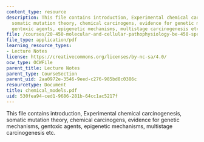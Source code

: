 ```yaml
---
content_type: resource
description: This file contains introduction, Experimental chemical carcinogenesis,
  somatic mutation theory, chemical carcinogens, evidence for genetic mechanisms,
  gentoxic agents, epigenetic mechanisms, multistage carcinogenesis etc.
file: /courses/20-450-molecular-and-cellular-pathophysiology-be-450-spring-2005/530fea94ced19686281b64cc1ac5217f_chemical_models.pdf
file_type: application/pdf
learning_resource_types:
- Lecture Notes
license: https://creativecommons.org/licenses/by-nc-sa/4.0/
ocw_type: OCWFile
parent_title: Lecture Notes
parent_type: CourseSection
parent_uid: 2aa0972e-3546-9eed-c276-985bd8c0386c
resourcetype: Document
title: chemical_models.pdf
uid: 530fea94-ced1-9686-281b-64cc1ac5217f
---
```

This file contains introduction, Experimental chemical carcinogenesis, somatic mutation theory, chemical carcinogens, evidence for genetic mechanisms, gentoxic agents, epigenetic mechanisms, multistage carcinogenesis etc.